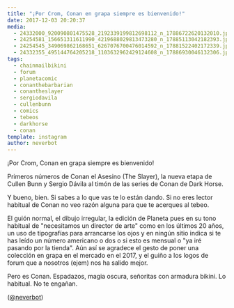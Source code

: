 ```yaml
---
title: "¡Por Crom, Conan en grapa siempre es bienvenido!"
date: 2017-12-03 20:20:37
media: 
  - 24332000_920090801475528_2192339199812698112_n_17886722620132010.jpg
  - 24254581_156651311611990_4219688029813473280_n_17885113042182393.jpg
  - 24254545_349069862168651_6267076700476014592_n_17881522402172339.jpg
  - 24332355_495144764205218_1103632962429124608_n_17886930046132306.jpg
tags: 
  - chainmailbikini
  - forum
  - planetacomic
  - conanthebarbarian
  - conantheslayer
  - sergiodavila
  - cullenbunn
  - comics
  - tebeos
  - darkhorse
  - conan
template: instagram
author: neverbot
---
```


¡Por Crom, Conan en grapa siempre es bienvenido!


Primeros números de Conan el Asesino (The Slayer), la nueva etapa de Cullen Bunn y Sergio Dávila al timón de las series de Conan de Dark Horse.


Y bueno, bien. Si sabes a lo que vas te lo están dando. Si no eres lector habitual de Conan no veo razón alguna para que te acerques al tebeo.


El guión normal, el dibujo irregular, la edición de Planeta pues en su tono habitual de "necesitamos un director de arte" como en los últimos 20 años, un uso de tipografías para arrancarse los ojos y en ningún sitio indica si te has leído un número americano o dos o si esto es mensual o "ya iré pasando por la tienda". Aún así se agradece el gesto de poner una colección en grapa en el mercado en el 2017, y el guiño a los logos de forum que a nosotros (ejem) nos ha salido mejor.


Pero es Conan. Espadazos, magia oscura, señoritas con armadura bikini. Lo habitual. No te engañan.


([@neverbot](https://instagram.com/neverbot))





